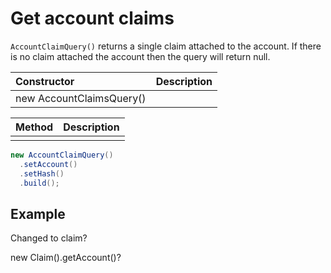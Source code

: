 # Get account claims

`AccountClaimQuery()` returns a single claim attached to the account. If there is no claim attached the account then the query will return null.

| Constructor | Description |
| :--- | :--- |
| new AccountClaimsQuery\(\) |  |

| Method | Description |
| :--- | :--- |
|  |  |

```java
new AccountClaimQuery()
  .setAccount()
  .setHash()
  .build();
```

## Example

Changed to claim?

new Claim\(\).getAccount\(\)?

